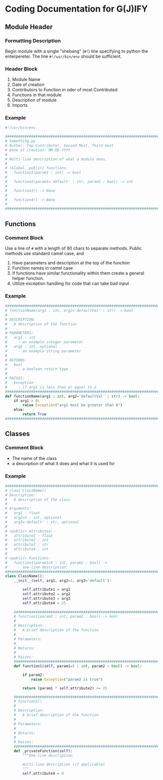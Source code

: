# Coding Documentation for G(J)IFY

## Module Header

### Formatting Description

Begin module with a single "shebang" (`#!`) line specifying to python the
enterpereter. The line `#!/usr/bin/env` should be sufficient.

### Header Block

1. Module Name
2. Date of creation
3. Contributors to Function in oder of most Contributed
4. Functions in that module
5. Description of module
6. Imports

### Example

```python
#!/usr/bin/env

################################################################################
# Something.py
# Author: Top Contributor, Second Most, Third most
# Date of Creation: MM-DD-YYYY
#
# Multi-line description of what a module does.
#
# (Global, public) functions:
#   function1(param1 : int) -> bool
#
#   function2(param1='default' : str, param2 : bool) -> int
#
#   function3() -> None
#
#   function4() -> None
#
################################################################################
```

## Functions

### Comment Block

Use a line of `#` with a length of 80 chars to separate methods.
Public methods use standard camel case, and 

1. Have parameters and description at the top of the function
2. Function names in camel case
3. If functions have similar functionality within them create a general helper
function.
4. Utilize exception handling for code that can take bad input

### Example

```python
################################################################################
# functionName(arg1 : int, arg2='defaultVal' : str) -> bool
#
# DESCRIPTION:
#   A description of the function
#
# PARAMETERS:
#   arg1 : int
#     - an example integer parameter
#   arg2 : int, optional
#     - an example string parameter
#
# RETURNS:
#   bool
#     - a boolean return type
#
# RAISES:
#   Exception
#     - if arg1 is less than or equal to o
################################################################################
def functionName(arg1 : int, arg2='defaultVal' : str) -> bool:
    if arg1 > 0:
        raise Exception("arg1 must be greater than 0")
    else:
        return True
################################################################################
```

## Classes

### Comment Block

- The name of the class
- a description of what it does and what it is used for

### Example

```python
################################################################################
# class ClassName()
# Description:
#   A description of the class
#
# Arguments:
#   arg1 : float
#   arg2=3 : int, optional
#   arg3='default' : str, optional
#
# <public> Attributes:
#   attribute1 : float
#   attribute2 : int
#   attribute3 : str
#   attribute4 : int
#
# <public> Functions:
#   function1(param1=5 : int, param2 : bool) ->
#     - one-line description:
################################################################################
class ClassName():
    __init__(self, arg1, arg2=3, arg3='default'):

        self.attribute1 = arg1
        self.attribute2 = arg2
        self.attribute3 = arg3
        self.attribute4 = 25
    
    ############################################################################
    # function1(param1 : int, param2 : bool) -> bool
    #
    # Description:
    #   A brief description of the function
    #
    # Parameters:
    #
    # Returns:
    #
    # Raises:
    ############################################################################
    def function1(self, param1=5 : int, param2 : bool) -> bool:

        if param2:
            raise Exception("param2 is true")

        return (param1 * self.attribute2) >= 25

    ############################################################################
    # function1()
    # 
    # Description:
    #   A brief description of the function
    #
    # Parameters:
    #
    # Returns:
    #
    # Raises:
    ############################################################################
    def _privateFunction(self):
        """One-line description

        multi-line description (if applicable)
        """
        self.attribute4 = 0
```